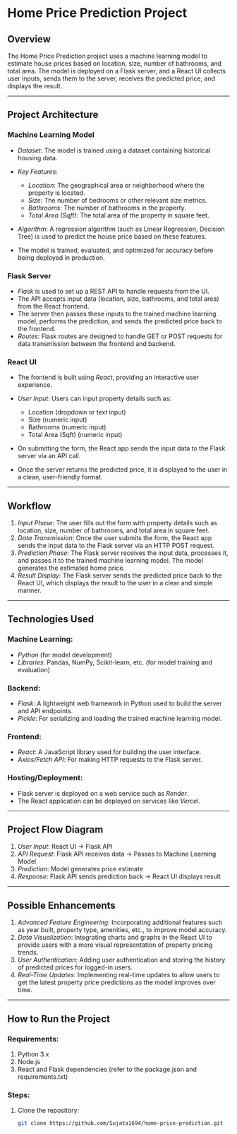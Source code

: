 # Home Price Prediction Project

## Overview

The Home Price Prediction project uses a machine learning model to estimate house prices based on location, size, number of bathrooms, and total area. The model is deployed on a Flask server, and a React UI collects user inputs, sends them to the server, receives the predicted price, and displays the result.

---

## Project Architecture

### Machine Learning Model

- *Dataset*: The model is trained using a dataset containing historical housing data.
- *Key Features*:
  - *Location*: The geographical area or neighborhood where the property is located.
  - *Size*: The number of bedrooms or other relevant size metrics.
  - *Bathrooms*: The number of bathrooms in the property.
  - *Total Area (Sqft)*: The total area of the property in square feet.
  
- *Algorithm*: A regression algorithm (such as Linear Regression, Decision Tree) is used to predict the house price based on these features.
- The model is trained, evaluated, and optimized for accuracy before being deployed in production.

### Flask Server

- *Flask* is used to set up a REST API to handle requests from the UI.
- The API accepts input data (location, size, bathrooms, and total area) from the React frontend.
- The server then passes these inputs to the trained machine learning model, performs the prediction, and sends the predicted price back to the frontend.
- *Routes*: Flask routes are designed to handle GET or POST requests for data transmission between the frontend and backend.

### React UI

- The frontend is built using *React*, providing an interactive user experience.
- *User Input*: Users can input property details such as:
  - Location (dropdown or text input)
  - Size (numeric input)
  - Bathrooms (numeric input)
  - Total Area (Sqft) (numeric input)
  
- On submitting the form, the React app sends the input data to the Flask server via an API call.
- Once the server returns the predicted price, it is displayed to the user in a clean, user-friendly format.

---

## Workflow

1. *Input Phase*: The user fills out the form with property details such as location, size, number of bathrooms, and total area in square feet.
2. *Data Transmission*: Once the user submits the form, the React app sends the input data to the Flask server via an HTTP POST request.
3. *Prediction Phase*: The Flask server receives the input data, processes it, and passes it to the trained machine learning model. The model generates the estimated home price.
4. *Result Display*: The Flask server sends the predicted price back to the React UI, which displays the result to the user in a clear and simple manner.

---

## Technologies Used

### Machine Learning:
- *Python* (for model development)
- *Libraries*: Pandas, NumPy, Scikit-learn, etc. (for model training and evaluation)

### Backend:
- *Flask*: A lightweight web framework in Python used to build the server and API endpoints.
- *Pickle*: For serializing and loading the trained machine learning model.

### Frontend:
- *React*: A JavaScript library used for building the user interface.
- *Axios/Fetch API*: For making HTTP requests to the Flask server.

### Hosting/Deployment:
- Flask server is deployed on a web service such as *Render*.
- The React application can be deployed on services like *Vercel*.

---

## Project Flow Diagram

1. *User Input*: React UI → Flask API
2. *API Request*: Flask API receives data → Passes to Machine Learning Model
3. *Prediction*: Model generates price estimate
4. *Response*: Flask API sends prediction back → React UI displays result

---

## Possible Enhancements

1. *Advanced Feature Engineering*: Incorporating additional features such as year built, property type, amenities, etc., to improve model accuracy.
2. *Data Visualization*: Integrating charts and graphs in the React UI to provide users with a more visual representation of property pricing trends.
3. *User Authentication*: Adding user authentication and storing the history of predicted prices for logged-in users.
4. *Real-Time Updates*: Implementing real-time updates to allow users to get the latest property price predictions as the model improves over time.

---

## How to Run the Project

### Requirements:
1. Python 3.x
2. Node.js
3. React and Flask dependencies (refer to the package.json and requirements.txt)

### Steps:
1. Clone the repository:
   ```bash
   git clone https://github.com/Sujata1694/home-price-prediction.git
